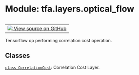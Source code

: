 <div itemscope itemtype="http://developers.google.com/ReferenceObject">
<meta itemprop="name" content="tfa.layers.optical_flow" />
<meta itemprop="path" content="Stable" />
</div>

# Module: tfa.layers.optical_flow


<table class="tfo-notebook-buttons tfo-api" align="left">

<td>
  <a target="_blank" href="https://github.com/tensorflow/addons/tree/r0.5/tensorflow_addons/layers/optical_flow.py">
    <img src="https://www.tensorflow.org/images/GitHub-Mark-32px.png" />
    View source on GitHub
  </a>
</td></table>



Tensorflow op performing correlation cost operation.

<!-- Placeholder for "Used in" -->


## Classes

[`class CorrelationCost`](../../tfa/layers/CorrelationCost.md): Correlation Cost Layer.

